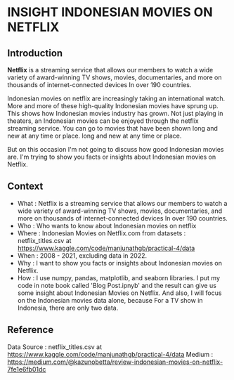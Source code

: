 # INSIGHT INDONESIAN MOVIES ON NETFLIX


## **Introduction** 

**Netflix** is a streaming service that allows our members to watch a wide variety of award-winning TV shows, movies, documentaries, and more on thousands of internet-connected devices In over 190 countries.

Indonesian movies on netflix are increasingly taking an international watch. More and more of these high-quality Indonesian movies have sprung up. This shows how Indonesian movies industry has grown. Not just playing in theaters, an Indonesian movies can be enjoyed through the netflix streaming service. You can go to movies that have been shown long and new at any time or place. long and new at any time or place. 

But on this occasion I'm not going to discuss how good Indonesian movies  are. I'm trying to show you facts or insights about Indonesian movies on Netflix.

## Context

- What : Netflix is a streaming service that allows our members to watch a wide variety of award-winning TV shows, movies, documentaries, and more on thousands of internet-connected devices In over 190 countries.
- Who : Who wants to know about Indonesian movies on netflix
- Where : Indonesian Movies on Netflix.com from datasets : netflix_titles.csv at https://www.kaggle.com/code/manjunathgb/practical-4/data
- When : 2008 - 2021, excluding data in 2022.
- Why : I want to show you facts or insights about Indonesian movies on Netflix.
- How : I use numpy, pandas, matplotlib, and seaborn libraries. I put my code in note book called 'Blog Post.ipnyb' and the result can give us some insight about Indonesian Movies on Netflix. And also, I will focus on the Indonesian movies data alone, because For a TV show in Indonesia, there are only two data.

## Reference
Data Source : netflix_titles.csv at https://www.kaggle.com/code/manjunathgb/practical-4/data
Medium : https://medium.com/@kazunobetta/review-indonesian-movies-on-netflix-7fe1e6fb01dc